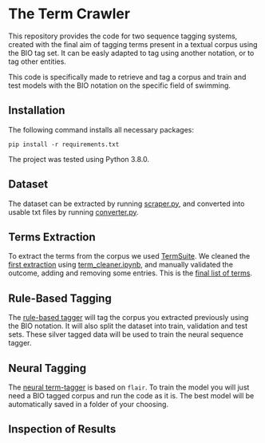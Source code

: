 # The Term Crawler
This repository provides the code for two sequence tagging systems, created with the final aim of tagging terms present in a textual corpus using the BIO tag set. It can be easly adapted to tag using another notation, or to tag other entities.

This code is specifically made to retrieve and tag a corpus and train and test models with the BIO notation on the specific field of swimming.

## Installation
The following command installs all necessary packages:

`pip install -r requirements.txt`

The project was tested using Python 3.8.0.

## Dataset
The dataset can be extracted by running [scraper.py](https://github.com/Dodo-s95/the-term-crawler/blob/main/src/scraper.py), and converted into usable txt files by running [converter.py](https://github.com/Dodo-s95/the-term-crawler/blob/main/src/converter.py).

## Terms Extraction
To extract the terms from the corpus we used [TermSuite](http://termsuite.github.io/). We cleaned the [first extraction](https://github.com/Dodo-s95/the-term-crawler/blob/main/extraction/swimming-terms_spec_top3k.tsv) using [term_cleaner.ipynb](https://github.com/Dodo-s95/the-term-crawler/blob/main/src/term_cleaner.ipynb), and manually validated the outcome, adding and removing some entries. This is the [final list of terms](https://github.com/Dodo-s95/the-term-crawler/blob/main/extraction/swimming-terms_FINAL.tsv).

## Rule-Based Tagging
The [rule-based tagger](https://github.com/Dodo-s95/the-term-crawler/blob/main/scr/rule_based_tagger.ipynb) will tag the corpus you extracted previously using the BIO notation. It will also split the dataset into train, validation and test sets. These silver tagged data will be used to train the neural sequence tagger.

## Neural Tagging
The [neural term-tagger](https://github.com/Dodo-s95/the-term-crawler/blob/main/scr/sequence-tagger.ipynb) is based on `flair`. To train the model you will just need a BIO tagged corpus and run the code as it is. The best model will be automatically saved in a folder of your choosing.

## Inspection of Results
